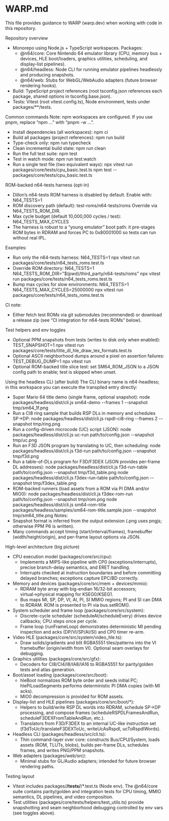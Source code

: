 # WARP.md

This file provides guidance to WARP (warp.dev) when working with code in this repository.

Repository overview
- Monorepo using Node.js + TypeScript workspaces. Packages:
  - @n64/core: Core Nintendo 64 emulator library (CPU, memory bus + devices, HLE boot/loaders, graphics utilities, scheduling, and display-list pipelines).
  - @n64/headless: Node CLI for running emulator pipelines headlessly and producing snapshots.
  - @n64/web: Stubs for WebGL/WebAudio adapters (future browser rendering hooks).
- Build: TypeScript project references (root tsconfig.json references each package, shared options in tsconfig.base.json).
- Tests: Vitest (root vitest.config.ts), Node environment, tests under packages/**/tests.

Common commands
Note: npm workspaces are configured. If you use pnpm, replace “npm …” with “pnpm -w …”.
- Install dependencies (all workspaces):
  npm ci
- Build all packages (project references):
  npm run build
- Type-check only:
  npm run typecheck
- Clean incremental build state:
  npm run clean
- Run the full test suite:
  npm test
- Test in watch mode:
  npm run test:watch
- Run a single test file (two equivalent ways):
  npx vitest run packages/core/tests/cpu_basic.test.ts
  npm test -- packages/core/tests/cpu_basic.test.ts

ROM-backed n64-tests harness (opt-in)
- Dillon’s n64-tests ROM harness is disabled by default. Enable with:
  N64_TESTS=1
- ROM discovery path (default): test-roms/n64-tests/roms
  Override via N64_TESTS_ROM_DIR.
- Max cycle budget (default 10,000,000 cycles / test): N64_TESTS_MAX_CYCLES
- The harness is robust to a “young emulator” boot path: it pre-stages ROM bytes in RDRAM and forces PC to 0x80001000 so tests can run without real IPL.

Examples:
- Run only the n64-tests harness:
  N64_TESTS=1 npx vitest run packages/core/tests/n64_tests_roms.test.ts
- Override ROM directory:
  N64_TESTS=1 N64_TESTS_ROM_DIR="$(pwd)/third_party/n64-tests/roms" npx vitest run packages/core/tests/n64_tests_roms.test.ts
- Bump max cycles for slow environments:
  N64_TESTS=1 N64_TESTS_MAX_CYCLES=25000000 npx vitest run packages/core/tests/n64_tests_roms.test.ts

CI note:
- Either fetch test ROMs via git submodules (recommended) or download a release zip (see “CI integration for n64-tests ROMs” below).

Test helpers and env toggles
- Optional PPM snapshots from tests (writes to disk only when enabled):
  TEST_SNAPSHOT=1 npx vitest run packages/core/tests/title_dl_hle_draw_tex_formats.test.ts
- Optional ASCII neighborhood dumps around a pixel on assertion failures:
  TEST_DEBUG_DUMP=1 npx vitest run
- Optional ROM-backed title slice test: set SM64_ROM_JSON to a JSON config path to enable; test is skipped when unset.

Using the headless CLI (after build)
The CLI binary name is n64-headless; in this workspace you can execute the transpiled entry directly:
- Super Mario 64 title demo (single frame, optional snapshot):
  node packages/headless/dist/cli.js sm64-demo --frames 1 --snapshot tmp/sm64_1f.png
- Run a CI8 ring sample that builds RSP DLs in memory and schedules SP→DP:
  node packages/headless/dist/cli.js rspdl-ci8-ring --frames 2 --snapshot tmp/ring.png
- Run a config-driven microcode (UC) script (JSON):
  node packages/headless/dist/cli.js uc-run path/to/config.json --snapshot tmp/uc.png
- Run an F3D JSON program by translating to UC, then scheduling:
  node packages/headless/dist/cli.js f3d-run path/to/config.json --snapshot tmp/f3d.png
- Run a table-of-DLs program for F3D/F3DEX (JSON provides per-frame DL addresses):
  node packages/headless/dist/cli.js f3d-run-table path/to/config.json --snapshot tmp/f3d_table.png
  node packages/headless/dist/cli.js f3dex-run-table path/to/config.json --snapshot tmp/f3dex_table.png
- ROM-backed runners (load assets from a ROM via PI DMA and/or MIO0):
  node packages/headless/dist/cli.js f3dex-rom-run path/to/config.json --snapshot tmp/rom.png
  node packages/headless/dist/cli.js sm64-rom-title packages/headless/samples/sm64-rom-title.sample.json --snapshot tmp/sm64_title.png
Notes:
- Snapshot format is inferred from the output extension (.png uses pngjs; otherwise PPM P6 is written).
- Many commands accept timing (start/interval/frames), framebuffer (width/height/origin), and per-frame layout options via JSON.

High-level architecture (big picture)
- CPU execution model (packages/core/src/cpu):
  - Implements a MIPS-like pipeline with CP0 (exceptions/interrupts), precise branch-delay semantics, and ERET handling.
  - Interrupts checked at instruction boundaries and before committing delayed branches; exceptions capture EPC/BD correctly.
- Memory and devices (packages/core/src/mem + devices/mmio):
  - RDRAM byte array with big-endian 16/32-bit accessors; virtual→physical mapping for KSEG0/KSEG1.
  - Bus maps MI, SP, DP, VI, AI, PI, SI MMIO regions; PI and SI can DMA to RDRAM. ROM is presented to PI via bus.setROM().
- System scheduler and frame loop (packages/core/src/system):
  - Discrete-cycle scheduler (scheduleAt/scheduleEvery) drives device callbacks; CPU steps once per cycle.
  - Frame loop (runFrameLoop) demonstrates deterministic MI pending inspection and acks (DP/VI/SP/AI/SI) and CP0 timer re-arm.
- Video HLE (packages/core/src/system/video_hle.ts):
  - Draw solids/gradients and blit RGBA5551 tiles/patterns into the VI framebuffer (origin/width from VI). Optional seam overlays for debugging.
- Graphics utilities (packages/core/src/gfx):
  - Decoders for CI8/CI4/I8/IA8/IA16 to RGBA5551 for parity/golden tests and atlas generation.
- Boot/asset loading (packages/core/src/boot):
  - hleBoot normalizes ROM byte order and seeds initial PC; hlePiLoadSegments performs deterministic PI DMA copies (with MI acks).
  - MIO0 decompression is provided for ROM assets.
- Display-list and HLE pipelines (packages/core/src/boot/*):
  - Helpers to build/write RSP DL words into RDRAM, schedule SP→DP processing, and compose frames (scheduleRSPDLFramesAndRun, scheduleF3DEXFromTableAndRun, etc.).
  - Translators from F3D/F3DEX to an internal UC-like instruction set (f3dToUc/translateF3DEXToUc, writeUcAsRspdl, ucToRspdlWords).
- Headless CLI (packages/headless/src/cli.ts):
  - Thin command-layer over core: constructs Bus/CPU/System, loads assets (ROM, TLUTs, blobs), builds per-frame DLs, schedules frames, and writes PNG/PPM snapshots.
- Web adapters (packages/web/src):
  - Minimal stubs for GL/Audio adapters; intended for future browser rendering paths.

Testing layout
- Vitest includes packages/**/tests/**/*.test.ts (Node env). The @n64/core suite contains parity/golden and integration tests for CPU timing, MMIO semantics, DL pipelines, and video composition.
- Test utilities (packages/core/tests/helpers/test_utils.ts) provide snapshotting and seam neighborhood debugging controlled by env vars (see toggles above).

